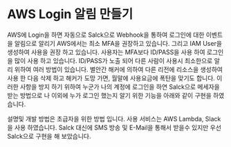 # AWS Login 알림 만들기 

AWS에 Login을 하면 자동으로 Salck으로 Webhook을 통하여 로그인에 대한 이벤트을 알림으로 알리기 
AWS에서는 최소 MFA을 권장하고 있습니다. 그리고 IAM User을 생성하여 사용을 권장 하고 있습니다.
사용자는 MFA보다 ID/PASS을 사용 하여 로그인을 많이 사용 하고 있습니다.
ID/PASS가 노출 되어 다른 사람이 사용시 최소한으로 알리 위하여 여러 방법이 있습니다.
별안간 해커에 의하여 다른 리전에 리소스을 생성하여 사용 한 다음 삭제 하고 해커가 도망 가면,
월말에 사용요금에 폭탄을 맞기도 합니다. 이러한 사항을 방지 하기 위하여 누군가 나의 계정에 로그인을 하연 Salck으로 메세자을 받는 방법으로 나 이외에 누가 로그인 했는지 알기 위한 기능을 아래와 같이 구현을 하였습니다.

설명및 개발 방법은 초급자을 위한 방법 입니다. 사용 서비스는 AWS Lambda, Slack 을 사용 하였습니다. Salck 대신에 SMS 방송 및 E-Mail을 통해서 받을수 있지만 우선 Salck으로 구현을 해 보았습니다.

